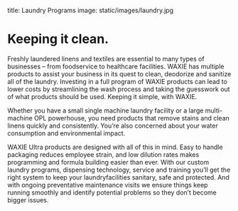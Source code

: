 title: Laundry Programs
image: static/images/laundry.jpg

# Keeping it clean.

Freshly laundered linens and textiles are essential to many types of businesses – from foodservice to healthcare facilities. WAXIE has multiple products to assist your business in its quest to clean, deodorize and sanitize all of the laundry. Investing in a full program of WAXIE products can lead to lower costs by streamlining the wash process and taking the guesswork out of what products should be used. Keeping it simple, with WAXIE.

Whether you have a small single machine laundry facility or a large multi-machine OPL powerhouse, you need products that remove stains and clean linens quickly and consistently. You’re also concerned about your water consumption and environmental impact.

WAXIE Ultra products are designed with all of this in mind. Easy to handle packaging reduces employee strain, and low dilution rates makes programming and formula building easier than ever. With our custom laundry programs, dispensing technology, service and training you’ll get the right system to keep your laundryfacilities sanitary, safe and protected. And with ongoing preventative maintenance visits we ensure things keep running smoothly and identify potential problems so they don’t become bigger issues.
